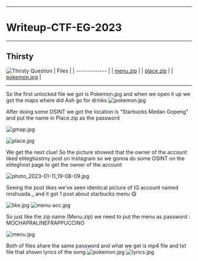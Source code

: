 ---------------------------------------------------------------------------
# Writeup-CTF-EG-2023
---------------------------------------------------------------------------

## Thirsty
![Thirsty Question](https://github.com/anwar3107/Writeup-CTF-EG-2023/blob/main/thirsty/ques.png)
| Files         |
| ------------- |
| [menu.zip](https://github.com/anwar3107/Writeup-CTF-EG-2023/blob/main/thirsty/Menu.zip)      |
| [place.zip](https://github.com/anwar3107/Writeup-CTF-EG-2023/blob/main/thirsty/Place.zip)      |
| [pokemon.jpg](https://github.com/anwar3107/Writeup-CTF-EG-2023/blob/main/thirsty/pokemon.png)      |

---------------------------------------------------------------------------

So the first unlocked file we got is Pokemon.jpg and when we open it up we got the maps where did Ash go for drinks
![pokemon.jpg](https://github.com/anwar3107/Writeup-CTF-EG-2023/blob/main/thirsty/pokemon.jpg)      

After doing some OSINT we got the location is “Starbucks Medan Gopeng” and put the name in Place.zip as the password

![gmap.jpg](https://github.com/anwar3107/Writeup-CTF-EG-2023/blob/main/thirsty/gmap.png)

![place.jpg](https://github.com/anwar3107/Writeup-CTF-EG-2023/blob/main/thirsty/place.png)  

We get the next clue! So the picture showed that the owner of the account liked eliteghostmy post on instagram so we gonna do some OSINT on the eliteghost page to get the owner of the account

![photo_2023-01-11_19-08-09.jpg](https://github.com/anwar3107/Writeup-CTF-EG-2023/blob/main/thirsty/photo_2023-01-11_19-08-09.jpg)

Seeing the post likes we’ve seen identical picture of IG account named nnshuada._ and it got 1 post about starbucks menu 😋

![like.jpg](https://github.com/anwar3107/Writeup-CTF-EG-2023/blob/main/thirsty/like.png)
![menu-acc.jpg](https://github.com/anwar3107/Writeup-CTF-EG-2023/blob/main/thirsty/menu-acc.png)

So just like the zip name (Menu.zip) we need to put the menu as password : MOCHAPRALINEFRAPPUCCINO

![menu.jpg](https://github.com/anwar3107/Writeup-CTF-EG-2023/blob/main/thirsty/menu.png)

Both of files share the same password and what we get is mp4 file and txt file that shown lyrics of the song
![pokemon.jpg](https://github.com/anwar3107/Writeup-CTF-EG-2023/blob/main/thirsty/pokemon.png)
![lyrics.jpg](https://github.com/anwar3107/Writeup-CTF-EG-2023/blob/main/thirsty/lyrics.png)
